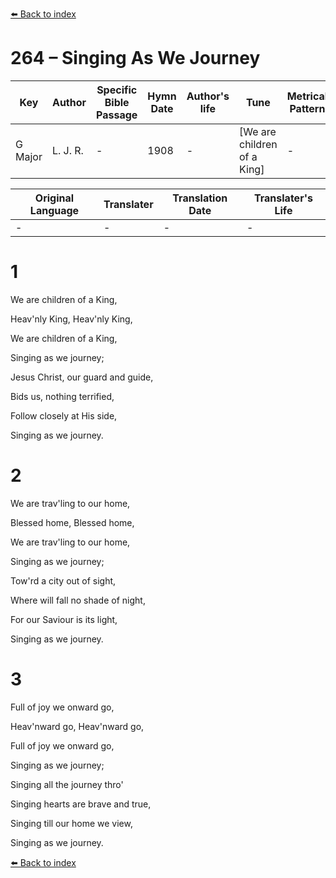 [⬅️ Back to index](../README.md)

# 264 – Singing As We Journey

Key | Author   | Specific Bible Passage     |Hymn Date |Author's life |Tune |Metrical Pattern   |Composer/Source
-- | --------- | ---------------------------|----------|--------------|-----|-------------------|-------------  
G Major |L. J. R. |- |1908 |- |[We are children of a King] |- |Lucy J. Rider

Original Language | Translater | Translation Date   | Translater's Life  
----------------- | --------- | --------------------|-------------     
\- |- |- |-




# 1

We are children of a King,

Heav'nly King, Heav'nly King,

We are children of a King,

Singing as we journey;

Jesus Christ, our guard and guide,

Bids us, nothing terrified,

Follow closely at His side,

Singing as we journey.



# 2

We are trav'ling to our home,

Blessed home, Blessed home,

We are trav'ling to our home,

Singing as we journey;

Tow'rd a city out of sight,

Where will fall no shade of night,

For our Saviour is its light,

Singing as we journey.



# 3

Full of joy we onward go,

Heav'nward go, Heav'nward go,

Full of joy we onward go,

Singing as we journey;

Singing all the journey thro'

Singing hearts are brave and true,

Singing till our home we view,

Singing as we journey.





[⬅️ Back to index](../README.md)
